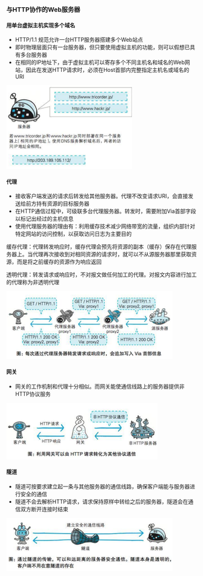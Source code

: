 ### 与HTTP协作的Web服务器
#### 用单台虚拟主机实现多个域名
- HTTP/1.1 规范允许一台HTTP服务器搭建多个Web站点
- 即时物理层面只有一台服务器，但只要使用虚拟主机的功能，则可以假想已具有多台服务器
- 在相同的IP地址下，由于虚拟主机可以寄存多个不同主机名和域名的Web网站，因此在发送HTTP请求时，必须在Host首部内完整指定主机名或域名的URI

<img src="./assets/虚拟主机.png" width="333" height="222" />

#### 代理
- 接收客户端发送的请求后转发给其他服务器。代理不改变请求URI，会直接发送给前方持有资源的目标服务器
- 在HTTP通信过程中，可级联多台代理服务器。转发时，需要附加Via首部字段以标记出经过的主机信息
- 使用代理服务器的理由有：利用缓存技术减少网络带宽的流量，组织内部针对特定网站的访问控制，以获取访问日志为主要目的

缓存代理：代理转发响应时，缓存代理会预先将资源的副本（缓存）保存在代理服务器上。当代理再次接收到对相同资源的请求时，就可以不从源服务器那里获取资源，而是将之前缓存的资源作为响应返回

透明代理：转发请求或响应时，不对报文做任何加工的代理。对报文内容进行加工的代理称为非透明代理

<img src="./assets/代理.png" width="440" height="180" />

#### 网关
- 网关的工作机制和代理十分相似。而网关能使通信线路上的服务器提供非HTTP协议服务

<img src="./assets/网关.png" width="400" height="150" />

#### 隧道
- 隧道可按要求建立起一条与其他服务器的通信线路，确保客户端能与服务器进行安全的通信
- 隧道不会去解析HTTP请求，请求保持原样中转给之后的服务器，隧道会在通信双方断开连接时结束

<img src="./assets/隧道.png" width="440" height="140" />

